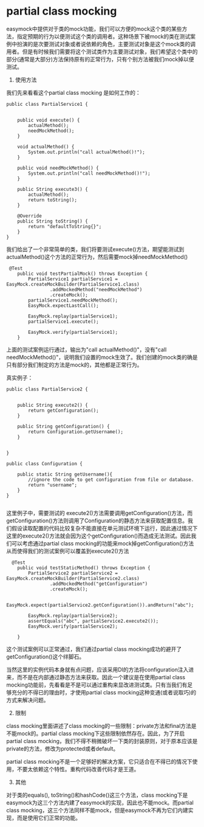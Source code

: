 # partial class mocking

easymock中提供对于类的mock功能，我们可以方便的mock这个类的某些方法，指定预期的行为以便测试这个类的调用者。这种场景下被mock的类在测试案例中扮演的是次要测试对象或者说依赖的角色，主要测试对象是这个mock类的调用者。但是有时候我们需要将这个测试类作为主要测试对象，我们希望这个类中的部分(通常是大部分)方法保持原有的正常行为，只有个别方法被我们mock掉以便测试。

1. 使用方法

我们先来看看这个partial class mocking 是如何工作的：
```
public class PartialService1 {


    public void execute() {
        actualMethod();
        needMockMethod();
    }

    void actualMethod() {
        System.out.println("call actualMethod()!");
    }

    public void needMockMethod() {
        System.out.println("call needMockMethod()!");
    }

    public String execute3() {
        actualMethod();
        return toString();
    }

    @Override
    public String toString() {
        return "defaultToString{}";
    }
}

```
我们给出了一个非常简单的类，我们将要测试execute()方法，期望能测试到actualMethod()这个方法的正常行为，然后需要mock掉needMockMethod()

```
 @Test
    public void testPartialMock() throws Exception {
        PartialService1 partialService1 = EasyMock.createMockBuilder(PartialService1.class)
                .addMockedMethod("needMockMethod")
                .createMock();
        partialService1.needMockMethod();
        EasyMock.expectLastCall();

        EasyMock.replay(partialService1);
        partialService1.execute();

        EasyMock.verify(partialService1);
    }

```
上面的测试案例运行通过，输出为"call actualMethod()"，没有"call needMockMethod()"，说明我们设置的mock生效了。我们创建的mock类的确是只有部分我们制定的方法是mock的，其他都是正常行为。

真实例子：

```
public class PartialService2 {


    public String execute2() {
        return getConfiguration();
    }

    public String getConfiguration() {
        return Configuration.getUsername();
    }


}

public class Configuration {

    public static String getUsername(){
        //ignore the code to get configuration from file or database.
        return "username";
    }
}


```

这里例子中，需要测试的 execute2()方法需要调用getConfiguration()方法，而getConfiguration()方法则调用了Configuration的静态方法来获取配置信息。我们假设读取配置的代码比较复杂不能直接在单元测试环境下运行，因此通过情况下这里的execute2()方法就会因为这个getConfiguration()而造成无法测试。因此我们可以考虑通过partial class mocking的功能来mock掉getConfiguration()方法从而使得我们的测试案例可以覆盖到execute2()方法

```
  @Test
    public void testStaticMethod() throws Exception {
        PartialService2 partialService2 = EasyMock.createMockBuilder(PartialService2.class)
                .addMockedMethod("getConfiguration")
                .createMock();

        EasyMock.expect(partialService2.getConfiguration()).andReturn("abc");

        EasyMock.replay(partialService2);
        assertEquals("abc", partialService2.execute2());
        EasyMock.verify(partialService2);

    }
```
这个测试案例可以正常通过，我们通过partial class mocking成功的避开了getConfiguration()这个绊脚石。

当然这里的实例代码本身就有点问题，应该采用DI的方法将configuration注入进来，而不是在内部通过静态方法来获取。因此一个建议是在使用partial class mocking功能前，先看看是不是可以通过重构来显改进测试类。只有当我们有足够充分的不得已的理由时，才使用partial class mocking这种变通(或者说取巧)的方式来解决问题。

2. 限制

class mocking里面讲述了class mocking的一些限制：private方法和final方法是不能mock的。partial class mocking下这些限制依然存在。因此，为了开启partial class mocking，我们不得不稍微破坏一下类的封装原则，对于原本应该是private的方法，修改为protected或者default。

partial class mocking不是一个足够好的解决方案，它只适合在不得已的情况下使用，不要太依赖这个特性。重构代码改善代码才是王道。

3. 其他

对于类的equals(), toString()和hashCode()这三个方法，class mocking下是easymock为这三个方法内建了easymock的实现，因此也不能mock。而partial class mocking，这三个方法同样不能mock，但是easymock不再为它们内建实现，而是使用它们正常的功能。